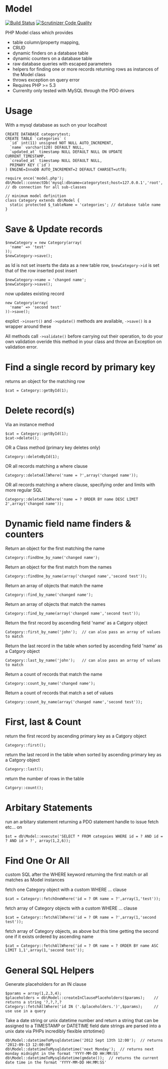 Model
=====

[![Build Status](https://scrutinizer-ci.com/g/freshsauce/model-orm-php/badges/build.png?b=master)](https://scrutinizer-ci.com/g/freshsauce/model-orm-php/build-status/master) [![Scrutinizer Code Quality](https://scrutinizer-ci.com/g/freshsauce/model-orm-php/badges/quality-score.png?b=master)](https://scrutinizer-ci.com/g/freshsauce/model-orm-php/?branch=master)

PHP Model class which provides

* table column/property mapping,
* CRUD
* dynamic finders on a database table
* dynamic counters on a database table
* raw database queries with escaped parameters
* helpers for finding one or more records returning rows as instances of the Model class
* throws exception on query error
* Requires PHP >= 5.3
* Currenlty only tested with MySQL through the PDO drivers

Usage
=====

With a mysql database as such on your localhost

    CREATE DATABASE categorytest;
    CREATE TABLE `categories` (
      `id` int(11) unsigned NOT NULL AUTO_INCREMENT,
      `name` varchar(120) DEFAULT NULL,
      `updated_at` timestamp NULL DEFAULT NULL ON UPDATE CURRENT_TIMESTAMP,
      `created_at` timestamp NULL DEFAULT NULL,
      PRIMARY KEY (`id`)
    ) ENGINE=InnoDB AUTO_INCREMENT=2 DEFAULT CHARSET=utf8;

    require_once('model.php');
    db\Model::connectDb('mysql:dbname=categorytest;host=127.0.0.1','root','');    // db connection for all sub-classes

    // minimum model definition
    class Category extends db\Model {
      static protected $_tableName = 'categories'; // database table name
    }

Save & Update records
=====================

    $newCategory = new Category(array(
      'name' => 'test'
    ));
    $newCategory->save();

as Id is not set inserts the data as a new table row, `$newCategory->id` is set that of the row inserted post insert

    $newCategory->name = 'changed name';
    $newCategory->save();

now updates existing record

    new Category(array(
      'name' => 'second test'
    ))->save();
    
explict `->insert()` and `->update()` methods are available, `->save()` is a wrapper around these

All methods call `->validate()` before carrying out their operation, to do your own validation overide this method in your class and throw an Exception on validation error.

Find a single record by primary key
===================================

returns an object for the matching row

    $cat = Category::getById(1);

Delete record(s)
==================

Via an instance method

    $cat = Category::getById(1);
    $cat->delete();

OR a Class method (primary key deletes only)

    Category::deleteById(1);
    
OR  all records matching a where clause

    Category::deleteAllWhere('name = ?',array('changed name'));
    
OR  all records matching a where clause, specifying order and limits with more regular SQL

    Category::deleteAllWhere('name = ? ORDER BY name DESC LIMIT 2',array('changed name'));

Dynamic field name finders & counters
=====================================

Return an object for the first matching the name

    Category::findOne_by_name('changed name');

Return an object for the first match from the names

    Category::findOne_by_name(array('changed name','second test'));

Return an array of objects that match the name

    Category::find_by_name('changed name');

Return an array of objects that match the names

    Category::find_by_name(array('changed name','second test'));

Return the first record by ascending field 'name' as a Catgory object

    Category::first_by_name('john');  // can also pass an array of values to match

Return the last record in the table when sorted by ascending field 'name' as a Catgory object

    Category::last_by_name('john');   // can also pass an array of values to match

Return a count of records that match the name

    Category::count_by_name('changed name');

Return a count of records that match a set of values

    Category::count_by_name(array('changed name','second test'));

First, last & Count
===================

return the first record by ascending primary key as a Catgory object

    Category::first();

return the last record in the table when sorted by ascending primary key as a Catgory object

    Category::last();

return the number of rows in the table

    Catgory::count();

Arbitary Statements
===================

run an arbitary statement returning a PDO statement handle to issue fetch etc... on

    $st = db\Model::execute('SELECT * FROM categoies WHERE id = ? AND id = ? AND id > ?', array(1,2,6));

Find One Or All
===============

custom SQL after the WHERE keyword returning the first match or all matches as Model instances

fetch one Category object with a custom WHERE ... clause

    $cat = Category::fetchOneWhere('id = ? OR name = ?',array(1,'test'));

fetch array of Category objects with a custom WHERE ... clause

    $cat = Category::fetchAllWhere('id = ? OR name = ?',array(1,'second test'));
    
fetch array of Category objects, as above but this time getting the second one if it exists ordered by ascending name

    $cat = Category::fetchAllWhere('id = ? OR name = ? ORDER BY name ASC LIMIT 1,1',array(1,'second test'));

General SQL Helpers
===================

Generate placeholders for an IN clause

    $params = array(1,2,3,4);
    $placeholders = db\Model::createInClausePlaceholders($params);    // returns a string '?,?,?,?
    Category::fetchAllWhere('id IN ('.$placeholders.')',$params);     // use use in a query

Take a date string or unix datetime number and return a string that can be assigned to a TIMESTAMP or DATETIME field
date strings are parsed into a unix date via PHPs incredibly flexible strtotime()

    db\Model::datetimeToMysqldatetime('2012 Sept 13th 12:00');  // returns '2012-09-13 12:00:00'
    db\Model::datetimeToMysqldatetime('next Monday');  // returns next monday midnight in the format 'YYYY-MM-DD HH:MM:SS'
    db\Model::datetimeToMysqldatetime(gmdate());  // returns the current date time in the format 'YYYY-MM-DD HH:MM:SS'
    
